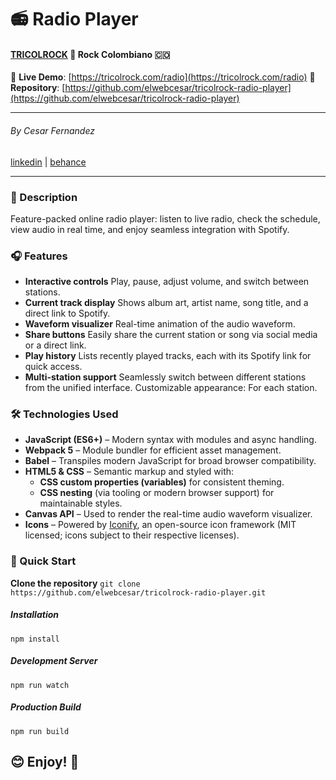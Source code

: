 # 📻 Radio Player
#### [TRICOLROCK](https://www.tricolrock.com) 🤘 Rock Colombiano 🇨🇴

🔗 **Live Demo**: [https://tricolrock.com/radio](https://tricolrock.com/radio) 
📂 **Repository**: [https://github.com/elwebcesar/tricolrock-radio-player](https://github.com/elwebcesar/tricolrock-radio-player)

---

###### By Cesar Fernandez
[linkedin](https://www.linkedin.com/in/cesar-design/) | [behance](https://www.behance.net/cesarfernandezdesign)

---
### 📌 Description
Feature-packed online radio player: listen to live radio, check the schedule, view audio in real time, and enjoy seamless integration with Spotify.

### 🎧 Features
- **Interactive controls**
Play, pause, adjust volume, and switch between stations.
- **Current track display**
Shows album art, artist name, song title, and a direct link to Spotify.
- **Waveform visualizer**
Real-time animation of the audio waveform.
- **Share buttons**
Easily share the current station or song via social media or a direct link.
- **Play history**
Lists recently played tracks, each with its Spotify link for quick access.
- **Multi-station support**
Seamlessly switch between different stations from the unified interface.
Customizable appearance: For each station.

### 🛠️ Technologies Used
- **JavaScript (ES6+)** – Modern syntax with modules and async handling.
- **Webpack 5** – Module bundler for efficient asset management.
- **Babel** – Transpiles modern JavaScript for broad browser compatibility.
- **HTML5 & CSS** – Semantic markup and styled with:
  - **CSS custom properties (variables)** for consistent theming.
  - **CSS nesting** (via tooling or modern browser support) for maintainable styles.
- **Canvas API** – Used to render the real-time audio waveform visualizer.
- **Icons** – Powered by [Iconify](https://iconify.design/), an open-source icon framework (MIT licensed; icons subject to their respective licenses).

### 🚀 Quick Start

**Clone the repository**
`git clone https://github.com/elwebcesar/tricolrock-radio-player.git`

##### Installation 
`npm install`
##### Development Server
`npm run watch`
##### Production Build
`npm run build`

## 😊 Enjoy! 🎉

